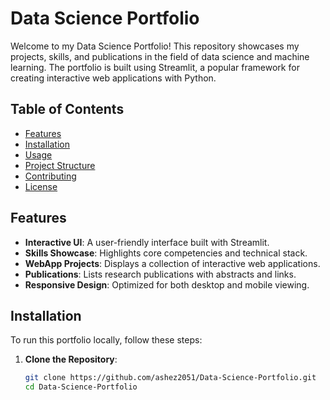# Data Science Portfolio

Welcome to my Data Science Portfolio! This repository showcases my projects, skills, and publications in the field of data science and machine learning. The portfolio is built using Streamlit, a popular framework for creating interactive web applications with Python.

## Table of Contents

- [Features](#features)
- [Installation](#installation)
- [Usage](#usage)
- [Project Structure](#project-structure)
- [Contributing](#contributing)
- [License](#license)

## Features

- **Interactive UI**: A user-friendly interface built with Streamlit.
- **Skills Showcase**: Highlights core competencies and technical stack.
- **WebApp Projects**: Displays a collection of interactive web applications.
- **Publications**: Lists research publications with abstracts and links.
- **Responsive Design**: Optimized for both desktop and mobile viewing.

## Installation

To run this portfolio locally, follow these steps:

1. **Clone the Repository**:
   ```bash
   git clone https://github.com/ashez2051/Data-Science-Portfolio.git
   cd Data-Science-Portfolio
